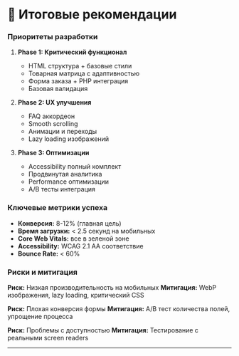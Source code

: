 # 🚀 Итоговые рекомендации

### Приоритеты разработки

1. **Phase 1: Критический функционал**
   - HTML структура + базовые стили
   - Товарная матрица с адаптивностью
   - Форма заказа + PHP интеграция
   - Базовая валидация

2. **Phase 2: UX улучшения**
   - FAQ аккордеон
   - Smooth scrolling
   - Анимации и переходы
   - Lazy loading изображений

3. **Phase 3: Оптимизации**
   - Accessibility полный комплект
   - Продвинутая аналитика
   - Performance оптимизации
   - A/B тесты интеграция

### Ключевые метрики успеха

- **Конверсия:** 8-12% (главная цель)
- **Время загрузки:** < 2.5 секунд на мобильных
- **Core Web Vitals:** все в зеленой зоне
- **Accessibility:** WCAG 2.1 AA соответствие
- **Bounce Rate:** < 60%

### Риски и митигация

**Риск:** Низкая производительность на мобильных
**Митигация:** WebP изображения, lazy loading, критический CSS

**Риск:** Плохая конверсия формы
**Митигация:** A/B тест количества полей, упрощение процесса

**Риск:** Проблемы с доступностью
**Митигация:** Тестирование с реальными screen readers

---
